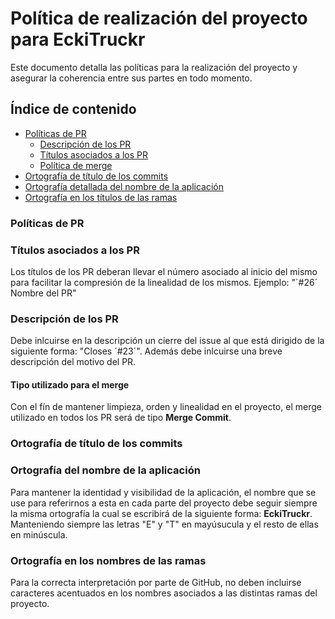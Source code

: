 # Política de realización del proyecto para EckiTruckr
Este documento detalla las políticas para la realización del proyecto y asegurar la coherencia entre sus partes en todo momento.


## Índice de contenido
* [Políticas de PR](#políticas-de-pr)
   * [Descripción de los PR](#descripción-de-los-pr)
   * [Títulos asociados a los PR](#titulos-asociados-a-los-pr)
   * [Política de merge](#tipo-utilizado-para-el-merge)
* [Ortografía de título de los commits](#ortografía-de-título-de-los-commits)
* [Ortografía detallada del nombre de la aplicación](#ortografía-del-nombre-de-la-aplicación)
* [Ortografía en los títulos de las ramas](#ortografía-en-los-nombres-de-las-ramas)


### Políticas de PR

### Títulos asociados a los PR
Los títulos de los PR deberan llevar el número asociado al inicio del mismo para facilitar la compresión de la linealidad de los mismos. Ejemplo: "´#26´ Nombre del PR"


### Descripción de los PR
Debe inlcuirse en la descripción un cierre del issue al que está dirigido de la siguiente forma: "Closes ´#23´". Además debe inlcuirse una breve descripción del motivo del PR.


#### Tipo utilizado para el merge
Con el fín de mantener limpieza, orden y linealidad en el proyecto, el merge utilizado en todos los PR será de tipo **Merge Commit**. 


### Ortografía de título de los commits


### Ortografía del nombre de la aplicación
Para mantener la identidad y visibilidad de la aplicación, el nombre que se use para referirnos a esta en cada parte del proyecto debe seguir siempre la misma ortografía la cual se escribirá de la siguiente forma: **EckiTruckr**.
Manteniendo siempre las letras "E" y "T" en mayúsucula y el resto de ellas en minúscula.


### Ortografía en los nombres de las ramas
Para la correcta interpretación por parte de GitHub, no deben incluirse caracteres acentuados en los nombres asociados a las distintas ramas del proyecto.
